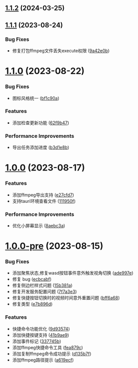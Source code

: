 ## [1.1.2](https://github.com/Mario34/tesla-camera/compare/v1.1.1...v1.1.2) (2024-03-25)



## [1.1.1](https://github.com/Mario34/tesla-camera/compare/v1.0.0...v1.1.1) (2023-08-24)


### Bug Fixes

* 修复打包ffmpeg文件丢失execute权限 ([9a42e0b](https://github.com/Mario34/tesla-camera/commit/9a42e0beac796e2a1dcfe844b771f9fc466b7657))



# [1.1.0](https://github.com/Mario34/tesla-camera/compare/v1.0.0...v1.1.0) (2023-08-22)


### Bug Fixes

* 图标风格统一 ([bf1c90a](https://github.com/Mario34/tesla-camera/commit/bf1c90aaf43d18c751abc5e6154d06e7fadea042))


### Features

* 添加检查更新功能 ([62f9b47](https://github.com/Mario34/tesla-camera/commit/62f9b472fb0513893f9b9de0dec4cef582b03a96))


### Performance Improvements

* 导出任务添加进度 ([b3d1e8b](https://github.com/Mario34/tesla-camera/commit/b3d1e8b80ab7622aeee345b09ce87787f0d5a772))



# [1.0.0](https://github.com/Mario34/tesla-camera/compare/v1.0.0-pre...v1.0.0) (2023-08-17)


### Features

* 添加ffmpeg导出支持 ([e27cfd7](https://github.com/Mario34/tesla-camera/commit/e27cfd7db4153bdd1e585fd8af5b7280f8c09eed))
* 支持tauri环境查看文件 ([111950f](https://github.com/Mario34/tesla-camera/commit/111950f119558c2f540faa6246b7519fec1a265e))


### Performance Improvements

* 优化小屏幕显示 ([8aebc3a](https://github.com/Mario34/tesla-camera/commit/8aebc3ae9b25bb308c1b1cdbd16e56bf09c498c9))



# [1.0.0-pre](https://github.com/Mario34/tesla-camera/compare/15b381ade92e04c26b155a23343a38b9126013dd...v1.0.0-pre) (2023-08-15)


### Bug Fixes

* 添加聚焦状态,修复wasd按钮事件意外触发视角切换 ([ade997e](https://github.com/Mario34/tesla-camera/commit/ade997eb7746aa8fe7d6ff061b607c89b8daad8f))
* 修复 bug ([ecbcabf](https://github.com/Mario34/tesla-camera/commit/ecbcabfcd6efe2ac7e494976c3ef76f6e1d57879))
* 修复侧边栏样式问题 ([15b381a](https://github.com/Mario34/tesla-camera/commit/15b381ade92e04c26b155a23343a38b9126013dd))
* 修复开发服务配置问题 ([7f7a3e3](https://github.com/Mario34/tesla-camera/commit/7f7a3e3e7bc166e4217b336e294b1e89a69d051a))
* 修复快捷按钮切换时的视频时间意外重置问题 ([bff6a68](https://github.com/Mario34/tesla-camera/commit/bff6a68eb922b595254f4190252465580371c7c1))
* 修复类型 ([e7b896d](https://github.com/Mario34/tesla-camera/commit/e7b896d5ee559dd08330b4d52a3c08c7a4276274))


### Features

* 快捷命令功能优化 ([9d93574](https://github.com/Mario34/tesla-camera/commit/9d93574d85d8424d3b865017163d726680ec46e7))
* 添加快捷按键支持 ([41b9ae9](https://github.com/Mario34/tesla-camera/commit/41b9ae933940d8a220ec571877f74c88ed6ae9f9))
* 添加事件标记 ([337745b](https://github.com/Mario34/tesla-camera/commit/337745b2c36e82de1a9accfa8ef700ca07bd255b))
* 添加ffmpeg快捷命令工具 ([fea879c](https://github.com/Mario34/tesla-camera/commit/fea879c286f1d0e32dbf4033692b5544a0f8b9f9))
* 添加复制ffmpeg命令成功提示 ([d135b7f](https://github.com/Mario34/tesla-camera/commit/d135b7f637d38b9902e1127e5908fb1f55804318))
* 添加ffmpeg路径提示 ([a619ecf](https://github.com/Mario34/tesla-camera/commit/a619ecfd0661e6c0c209d05223d4b86f23e52401))



